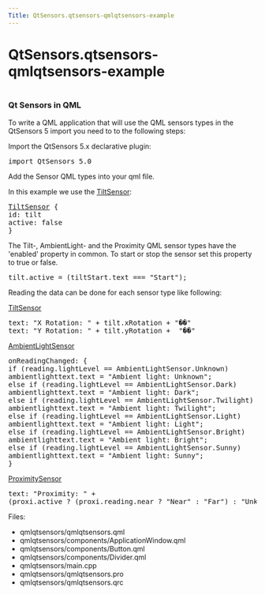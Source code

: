 ```yaml
---
Title: QtSensors.qtsensors-qmlqtsensors-example
---
```


# QtSensors.qtsensors-qmlqtsensors-example

<span class="subtitle"></span>
<!-- $$$qmlqtsensors-description -->
<p class="centerAlign"><img src="https://developer.ubuntu.com/static/devportal_uploaded/5b6b0b76-7e08-44c5-aaf7-b8a7fee9b654-../qtsensors-qmlqtsensors-example/images/qmlqtsensors.png" alt="" /></p>
<h3 >Qt Sensors in QML</h3>
<p>To write a QML application that will use the QML sensors types in the QtSensors 5 import you need to to the following steps:</p>
<p>Import the QtSensors 5.x declarative plugin:</p>
<pre class="qml">import QtSensors 5.0</pre>
<p>Add the Sensor QML types into your qml file.</p>
<p>In this example we use the <a href="QtSensors.TiltSensor.md">TiltSensor</a>:</p>
<pre class="qml"><span class="type"><a href="QtSensors.TiltSensor.md">TiltSensor</a></span> {
<span class="name">id</span>: <span class="name">tilt</span>
<span class="name">active</span>: <span class="number">false</span>
}</pre>
<p>The Tilt-, AmbientLight- and the Proximity QML sensor types have the 'enabled' property in common. To start or stop the sensor set this property to true or false.</p>
<pre class="qml"><span class="name">tilt</span>.<span class="name">active</span> <span class="operator">=</span> (<span class="name">tiltStart</span>.<span class="name">text</span> <span class="operator">===</span> <span class="string">&quot;Start&quot;</span>);</pre>
<p>Reading the data can be done for each sensor type like following:</p>
<p><a href="QtSensors.TiltSensor.md">TiltSensor</a></p>
<pre class="qml"><span class="name">text</span>: <span class="string">&quot;X Rotation: &quot;</span> <span class="operator">+</span> <span class="name">tilt</span>.<span class="name">xRotation</span> <span class="operator">+</span> <span class="string">&quot;��&quot;</span>
<span class="name">text</span>: <span class="string">&quot;Y Rotation: &quot;</span> <span class="operator">+</span> <span class="name">tilt</span>.<span class="name">yRotation</span> <span class="operator">+</span>  <span class="string">&quot;��&quot;</span></pre>
<p><a href="QtSensors.AmbientLightSensor.md">AmbientLightSensor</a></p>
<pre class="qml"><span class="name">onReadingChanged</span>: {
<span class="keyword">if</span> (<span class="name">reading</span>.<span class="name">lightLevel</span> <span class="operator">==</span> <span class="name">AmbientLightSensor</span>.<span class="name">Unknown</span>)
<span class="name">ambientlighttext</span>.<span class="name">text</span> <span class="operator">=</span> <span class="string">&quot;Ambient light: Unknown&quot;</span>;
<span class="keyword">else</span> <span class="keyword">if</span> (<span class="name">reading</span>.<span class="name">lightLevel</span> <span class="operator">==</span> <span class="name">AmbientLightSensor</span>.<span class="name">Dark</span>)
<span class="name">ambientlighttext</span>.<span class="name">text</span> <span class="operator">=</span> <span class="string">&quot;Ambient light: Dark&quot;</span>;
<span class="keyword">else</span> <span class="keyword">if</span> (<span class="name">reading</span>.<span class="name">lightLevel</span> <span class="operator">==</span> <span class="name">AmbientLightSensor</span>.<span class="name">Twilight</span>)
<span class="name">ambientlighttext</span>.<span class="name">text</span> <span class="operator">=</span> <span class="string">&quot;Ambient light: Twilight&quot;</span>;
<span class="keyword">else</span> <span class="keyword">if</span> (<span class="name">reading</span>.<span class="name">lightLevel</span> <span class="operator">==</span> <span class="name">AmbientLightSensor</span>.<span class="name">Light</span>)
<span class="name">ambientlighttext</span>.<span class="name">text</span> <span class="operator">=</span> <span class="string">&quot;Ambient light: Light&quot;</span>;
<span class="keyword">else</span> <span class="keyword">if</span> (<span class="name">reading</span>.<span class="name">lightLevel</span> <span class="operator">==</span> <span class="name">AmbientLightSensor</span>.<span class="name">Bright</span>)
<span class="name">ambientlighttext</span>.<span class="name">text</span> <span class="operator">=</span> <span class="string">&quot;Ambient light: Bright&quot;</span>;
<span class="keyword">else</span> <span class="keyword">if</span> (<span class="name">reading</span>.<span class="name">lightLevel</span> <span class="operator">==</span> <span class="name">AmbientLightSensor</span>.<span class="name">Sunny</span>)
<span class="name">ambientlighttext</span>.<span class="name">text</span> <span class="operator">=</span> <span class="string">&quot;Ambient light: Sunny&quot;</span>;
}</pre>
<p><a href="QtSensors.ProximitySensor.md">ProximitySensor</a></p>
<pre class="qml"><span class="name">text</span>: <span class="string">&quot;Proximity: &quot;</span> <span class="operator">+</span>
(<span class="name">proxi</span>.<span class="name">active</span> ? (<span class="name">proxi</span>.<span class="name">reading</span>.<span class="name">near</span> ? <span class="string">&quot;Near&quot;</span> : <span class="string">&quot;Far&quot;</span>) : <span class="string">&quot;Unknown&quot;</span>)</pre>
<p>Files:</p>
<ul>
<li>qmlqtsensors/qmlqtsensors.qml</li>
<li>qmlqtsensors/components/ApplicationWindow.qml</li>
<li>qmlqtsensors/components/Button.qml</li>
<li>qmlqtsensors/components/Divider.qml</li>
<li>qmlqtsensors/main.cpp</li>
<li>qmlqtsensors/qmlqtsensors.pro</li>
<li>qmlqtsensors/qmlqtsensors.qrc</li>
</ul>
<!-- @@@qmlqtsensors -->
